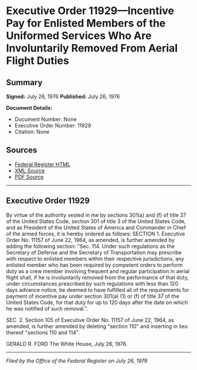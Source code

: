 # Executive Order 11929—Incentive Pay for Enlisted Members of the Uniformed Services Who Are Involuntarily Removed From Aerial Flight Duties

## Summary

**Signed:** July 26, 1976
**Published:** July 26, 1976

**Document Details:**
- Document Number: None
- Executive Order Number: 11929
- Citation: None

## Sources
- [Federal Register HTML](https://www.presidency.ucsb.edu/documents/executive-order-11929-incentive-pay-for-enlisted-members-the-uniformed-services-who-are)
- [XML Source](None)
- [PDF Source](None)

---

## Executive Order 11929

By virtue of the authority vested in me by sections 301(a) and (f) of title 37 of the United States Code, section 301 of title 3 of the United States Code, and as President of the United States of America and Commander in Chief of the armed forces, it is hereby ordered as follows:
SECTION 1. Executive Order No. 11157 of June 22, 1964, as amended, is further amended by adding the following section:
"Sec. 114. Under such regulations as the Secretary of Defense and the Secretary of Transportation may prescribe with respect to enlisted members within their respective jurisdictions, any enlisted member who has been required by competent orders to perform duty as a crew member involving frequent and regular participation in aerial flight shall, if he is involuntarily removed from the performance of that duty, under circumstances prescribed by such regulations with less than 120 days advance notice, be deemed to have fulfilled all of the requirements for payment of incentive pay under section 301(a) (1) or (f) of title 37 of the United States Code, for that duty for up to 120 days after the date on which he was notified of such removal.".

SEC. 2. Section 105 of Executive Order No. 11157 of June 22, 1964, as amended, is further amended by deleting "section 110" and inserting in lieu thereof "sections 110 and 114".

GERALD R. FORD
The White House,
July 26, 1976.

---

*Filed by the Office of the Federal Register on July 26, 1976*
